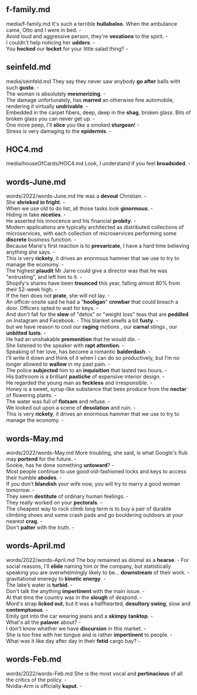 ## f-family.md ## 
media/f-family.md
It's such a terrible **hullabaloo**. When the ambulance came, Otto and I were in bed. -  
Avoid loud and aggressive person, they're **vexations** to the spirit. -  
I couldn't help noticing her **udders**. -  
You **hocked** our **locket** for your little salad thing? -   

## seinfeld.md ## 
media/seinfeld.md
They say they never saw anybody **go after** balls with such **gusto**. -  
The woman is absolutely **mesmerizing**. -  
The damage unfortunately, has **marred** an otherwise fine automobile, rendering it virtually **undrivable**. -  
Embedded in the carpet fibers, deep, deep in the **shag**, broken glass. Bits of broken glass you can never get up. -    
One more peep, I'll **slice** you like a smoked **sturgeon**! -  
Stress is very damaging to the **epidermis**. -  

## HOC4.md ## 
media/houseOfCards/HOC4.md
Look, I understand if you feel **broadsided**. -  

## words-June.md ## 
words/2022/words-June.md
He was a **devout** Christian. -  
She **shrieked** **in fright**. -  
When we use old to do list, all those tasks look **ginormous**. -  
Hiding in fake **niceties**. -  
He asserted his innocence and his financial **probity**.  -  
Modern applications are typically architected as distributed collections of microservices, with each collection of microservices performing some **discrete** business function. -  
Because Marie's first reaction is to **prevaricate**, I have a hard time believing anything she says. -  
This is very **rickety**, it drives an enormous hammer that we use to try to manage the economy. -  
The highest **plaudit** Mr Jarre could give a director was that he was "entrusting", and left him to it. -  
Shopify's shares have been **trounced** this year, falling almost 80% from their 52-week high. -  
If the hen does not **prate**, she will not lay. -  
An officer onsite said he had a "**hooligan**" **crowbar** that could breach a door. Officers opted to wait for keys. -  
And don't fall for the **slew** of "detox" or "weight loss" teas that are **peddled** on Instagram and Facebook. - 
This blanket smells a bit **fusty**. -  
but we have reason to cool our **raging** motions , our **carnal** stings , our **unbitted** **lusts**. -  
He had an unshakable **premonition** that he would die. -  
She listened to the speaker with **rapt attention**. -  
Speaking of her love, has become a romantic **balderdash**. -  
I’ll write it down and think of it when I can do so productively, but I’m no longer allowed to **wallow** in my past pain. -  
The police **subjected** him to an **inquisition** that lasted two hours. -  
His bathroom is a brilliant **pastiche** of expensive interior design. -  
He regarded the young man as **feckless** and irresponsible. -  
Honey is a sweet, syrup-like substance that bees produce from the **nectar** of flowering plants. -  
The water was full of **flotsam** and refuse. -  
We looked out upon a scene of **desolation** and ruin. -  
This is very **rickety**, it drives an enormous hammer that we use to try to manage the economy. -  

## words-May.md ## 
words/2022/words-May.md
More troubling, she said, is what Google's flub may **portend** for the future. -  
Sookie, has he done something **untoward**? -  
Most people continue to use good old-fashioned locks and keys to access their humble **abodes**. -  
If you don't **blandish** your wife now, you will try to marry a good woman tomorrow. -   
They seem **destitute** of ordinary human feelings. -  
They really worked on your **pectorals**. -  
The cheapest way to rock climb long term is to buy a pair of durable climbing shoes and some crash pads and go bouldering outdoors at your nearest **crag**. -  
Don't **palter** with the truth. -  

## words-April.md ## 
words/2022/words-April.md
The boy remained as dismal as a **hearse**. - 
For social reasons, I'll **elide** naming him or the company, but statistically speaking you are overwhelmingly likely to be... **downstream** of their work. -  
gravitational eneregy to **kinetic energy**. -  
The lake’s water is **turbid**. -   
Don't talk the anything **impertinent** with the main issue. -  
At that time the country was in the **slough** of despond. -  
Mord's strap **licked out**, but it was a halfhearted, **desultory swing**, slow and **contemptuous**. -  
Emily got into the car wearing jeans and a **skimpy** **tanktop**. -  
What's all the **palaver** about? -  
I don't know whether we have **discursion** in this market. -  
She is too free with her tongue and is rather **impertinent** to people. -  
What was it like day after day in their **fetid** cargo bay? -  

## words-Feb.md ## 
words/2022/words-Feb.md
She is the most vocal and **pertinacious** of all the critics of the policy. -  
Nvidia-Arm is officially **kaput**. -  

